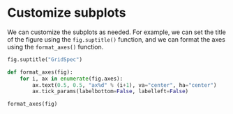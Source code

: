 # Customize subplots

We can customize the subplots as needed. For example, we can set the title of the figure using the `fig.suptitle()` function, and we can format the axes using the `format_axes()` function.

```python
fig.suptitle("GridSpec")

def format_axes(fig):
    for i, ax in enumerate(fig.axes):
        ax.text(0.5, 0.5, "ax%d" % (i+1), va="center", ha="center")
        ax.tick_params(labelbottom=False, labelleft=False)

format_axes(fig)
```
